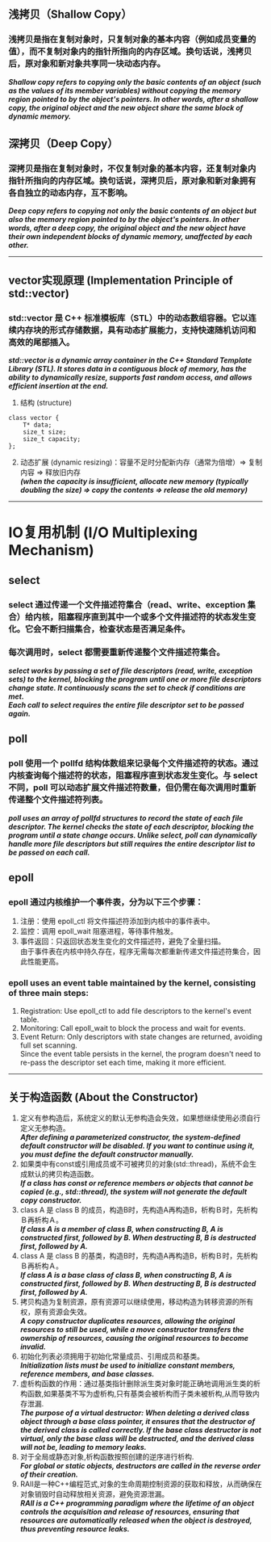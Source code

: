 ## 浅拷贝（Shallow Copy）
### 浅拷贝是指在复制对象时，只复制对象的基本内容（例如成员变量的值），而不复制对象内的指针所指向的内存区域。换句话说，浅拷贝后，原对象和新对象共享同一块动态内存。
***Shallow copy refers to copying only the basic contents of an object (such as the values of its member variables) without copying the memory region pointed to by the object's pointers. In other words, after a shallow copy, the original object and the new object share the same block of dynamic memory.***

## 深拷贝（Deep Copy）
### 深拷贝是指在复制对象时，不仅复制对象的基本内容，还复制对象内指针所指向的内存区域。换句话说，深拷贝后，原对象和新对象拥有各自独立的动态内存，互不影响。
***Deep copy refers to copying not only the basic contents of an object but also the memory region pointed to by the object's pointers. In other words, after a deep copy, the original object and the new object have their own independent blocks of dynamic memory, unaffected by each other.***

---

## vector实现原理 (Implementation Principle of std::vector)
### std::vector 是 C++ 标准模板库（STL）中的动态数组容器。它以连续内存块的形式存储数据，具有动态扩展能力，支持快速随机访问和高效的尾部插入。
***std::vector is a dynamic array container in the C++ Standard Template Library (STL). It stores data in a contiguous block of memory, has the ability to dynamically resize, supports fast random access, and allows efficient insertion at the end.***

1. 结构 (structure)
```
class vector {
    T* data;
    size_t size;
    size_t capacity;
};
```
2. 动态扩展 (dynamic resizing)：容量不足时分配新内存（通常为倍增）=> 复制内容 => 释放旧内存  
***(when the capacity is insufficient, allocate new memory (typically doubling the size) => copy the contents => release the old memory)***

---

# IO复用机制 (I/O Multiplexing Mechanism)
## select
### select 通过传递一个文件描述符集合（read、write、exception 集合）给内核，阻塞程序直到其中一个或多个文件描述符的状态发生变化。它会不断扫描集合，检查状态是否满足条件。
### 每次调用时，select 都需要重新传递整个文件描述符集合。
***select works by passing a set of file descriptors (read, write, exception sets) to the kernel, blocking the program until one or more file descriptors change state. It continuously scans the set to check if conditions are met.***  
***Each call to select requires the entire file descriptor set to be passed again.***

## poll
### poll 使用一个 pollfd 结构体数组来记录每个文件描述符的状态。通过内核查询每个描述符的状态，阻塞程序直到状态发生变化。与 select 不同，poll 可以动态扩展文件描述符数量，但仍需在每次调用时重新传递整个文件描述符列表。
***poll uses an array of pollfd structures to record the state of each file descriptor. The kernel checks the state of each descriptor, blocking the program until a state change occurs. Unlike select, poll can dynamically handle more file descriptors but still requires the entire descriptor list to be passed on each call.***

## epoll
### epoll 通过内核维护一个事件表，分为以下三个步骤：
1. 注册：使用 epoll_ctl 将文件描述符添加到内核中的事件表中。
2. 监控：调用 epoll_wait 阻塞进程，等待事件触发。 
3. 事件返回：只返回状态发生变化的文件描述符，避免了全量扫描。  
由于事件表在内核中持久存在，程序无需每次都重新传递文件描述符集合，因此性能更高。  
### epoll uses an event table maintained by the kernel, consisting of three main steps:
1. Registration: Use epoll_ctl to add file descriptors to the kernel's event table.
2. Monitoring: Call epoll_wait to block the process and wait for events.
3. Event Return: Only descriptors with state changes are returned, avoiding full set scanning.  
Since the event table persists in the kernel, the program doesn't need to re-pass the descriptor set each time, making it more efficient.

--- 

## 关于构造函数 (About the Constructor)
1. 定义有参构造后，系统定义的默认无参构造会失效，如果想继续使用必须自行定义无参构造。  
***After defining a parameterized constructor, the system-defined default constructor will be disabled. If you want to continue using it, you must define the default constructor manually.***
2. 如果类中有const或引用成员或不可被拷贝的对象(std::thread)，系统不会生成默认的拷贝构造函数。  
***If a class has const or reference members or objects that cannot be copied (e.g., std::thread), the system will not generate the default copy constructor.***
3. class A 是 class B 的成员，构造B时，先构造A再构造B，析构Ｂ时，先析构Ｂ再析构Ａ。  
***If class A is a member of class B, when constructing B, A is constructed first, followed by B. When destructing B, B is destructed first, followed by A.***
4. class A 是 class B 的基类，构造B时，先构造A再构造B，析构Ｂ时，先析构Ｂ再析构Ａ。  
***If class A is a base class of class B, when constructing B, A is constructed first, followed by B. When destructing B, B is destructed first, followed by A.***
5. 拷贝构造为复制资源，原有资源可以继续使用，移动构造为转移资源的所有权，原有资源会失效。  
***A copy constructor duplicates resources, allowing the original resources to still be used, while a move constructor transfers the ownership of resources, causing the original resources to become invalid.***
6. 初始化列表必须拥用于初始化常量成员、引用成员和基类。  
***Initialization lists must be used to initialize constant members, reference members, and base classes.***
7. 虚析构函数的作用：通过基类指针删除派生类对象时能正确地调用派生类的析构函数,如果基类不写为虚析构,只有基类会被析构而子类未被析构,从而导致内存泄漏.  
***The purpose of a virtual destructor: When deleting a derived class object through a base class pointer, it ensures that the destructor of the derived class is called correctly. If the base class destructor is not virtual, only the base class will be destructed, and the derived class will not be, leading to memory leaks.***
8. 对于全局或静态对象,析构函数按照创建的逆序进行析构.  
***For global or static objects, destructors are called in the reverse order of their creation.***
9. RAII是一种C++编程范式,对象的生命周期控制资源的获取和释放，从而确保在对象销毁时自动释放相关资源，避免资源泄漏。  
***RAII is a C++ programming paradigm where the lifetime of an object controls the acquisition and release of resources, ensuring that resources are automatically released when the object is destroyed, thus preventing resource leaks.***